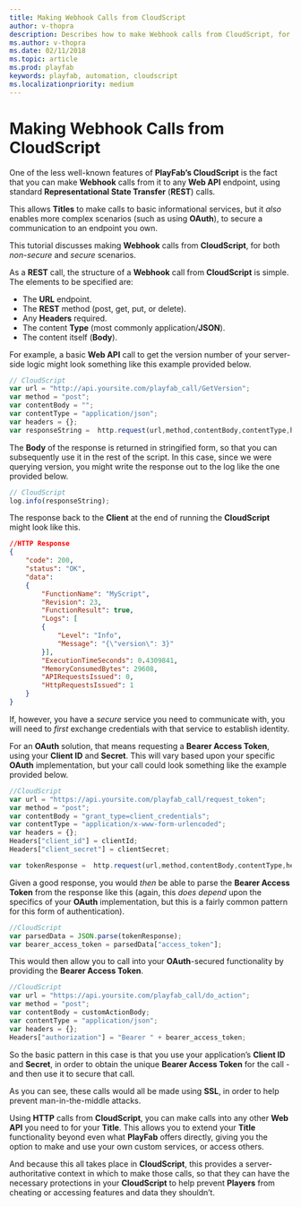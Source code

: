 ```yaml
---
title: Making Webhook Calls from CloudScript
author: v-thopra
description: Describes how to make Webhook calls from CloudScript, for both non-secure and secure scenarios.
ms.author: v-thopra
ms.date: 02/11/2018
ms.topic: article
ms.prod: playfab
keywords: playfab, automation, cloudscript
ms.localizationpriority: medium
---
```


# Making Webhook Calls from CloudScript

One of the less well-known features of **PlayFab’s CloudScript** is the fact that you can make **Webhook** calls from it to any **Web API** endpoint, using standard **Representational State Transfer** (**REST**) calls.

This allows **Titles** to make calls to basic informational services, but it *also* enables more complex scenarios (such as using **OAuth**), to secure a communication to an endpoint you own.

This tutorial discusses making **Webhook** calls from **CloudScript**, for both *non-secure* and *secure* scenarios.

As a **REST** call, the structure of a **Webhook** call from **CloudScript** is simple. The elements to be specified are:

- The **URL** endpoint.
- The **REST** method (post, get, put, or delete).
- Any **Headers** required.
- The content **Type** (most commonly application/**JSON**).
- The content itself (**Body**).

For example, a basic **Web API** call to get the version number of your server-side logic might look something like this example provided below.

```javascript
// CloudScript
var url = "http://api.yoursite.com/playfab_call/GetVersion";
var method = "post";
var contentBody = "";
var contentType = "application/json";
var headers = {};
var responseString =  http.request(url,method,contentBody,contentType,headers); 
```

The **Body** of the response is returned in stringified form, so that you can subsequently use it in the rest of the script. In this case, since we were querying version, you might write the response out to the log like the one provided below.

```javascript
// CloudScript
log.info(responseString); 
```

The response back to the **Client** at the end of running the **CloudScript** might look like this.

```json
//HTTP Response
{
    "code": 200,
    "status": "OK",
    "data":
    {
        "FunctionName": "MyScript",
        "Revision": 23,
        "FunctionResult": true,
        "Logs": [
        {
            "Level": "Info",
            "Message": "{\"version\": 3}"
        }],
        "ExecutionTimeSeconds": 0.4309841,
        "MemoryConsumedBytes": 29608,
        "APIRequestsIssued": 0,
        "HttpRequestsIssued": 1
    }
}
```

If, however, you have a *secure* service you need to communicate with, you will need to *first* exchange credentials with that service to establish identity.

For an **OAuth** solution, that means requesting a **Bearer Access Token**, using your **Client ID** and **Secret**. This will vary based upon your specific **OAuth** implementation, but your call could look something like the example provided below.

```javascript
//CloudScript
var url = "https://api.yoursite.com/playfab_call/request_token";
var method = "post";
var contentBody = "grant_type=client_credentials";
var contentType = "application/x-www-form-urlencoded";
var headers = {};
Headers["client_id"] = clientId;
Headers["client_secret"] = clientSecret;

var tokenResponse =  http.request(url,method,contentBody,contentType,headers);
```

Given a good response, you would *then* be able to parse the **Bearer Access Token** from the response like this (again, this *does depend* upon the specifics of your **OAuth** implementation, but this is a fairly common pattern for this form of authentication).

```javascript
//CloudScript
var parsedData = JSON.parse(tokenResponse);
var bearer_access_token = parsedData["access_token"];
```

This would then allow you to call into your **OAuth**-secured functionality by providing the **Bearer Access Token**.

```javascript
//CloudScript
var url = "https://api.yoursite.com/playfab_call/do_action";
var method = "post";
var contentBody = customActionBody;
var contentType = "application/json";
var headers = {};
Headers["authorization"] = "Bearer " + bearer_access_token;
```

So the basic pattern in this case is that you use your application’s **Client ID** and **Secret**, in order to obtain the unique **Bearer Access Token** for the call - and then use it to secure that call.

As you can see, these calls would all be made using **SSL**, in order to help prevent man-in-the-middle attacks.

Using **HTTP** calls from **CloudScript**, you can make calls into any other **Web API** you need to for your **Title**. This allows you to extend your **Title** functionality beyond even what **PlayFab** offers directly, giving you the option to make and use your own custom services, or access others.

And because this all takes place in **CloudScript**, this provides a server-authoritative context in which to make those calls, so that they can have the necessary protections in your **CloudScript** to help prevent **Players** from cheating or accessing features and data they shouldn’t.

